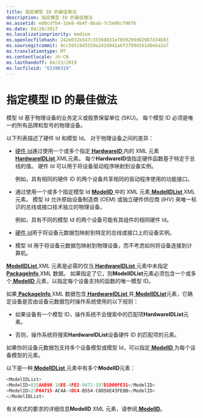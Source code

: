 ```yaml
---
title: 指定模型 ID 的最佳做法
description: 指定模型 ID 的最佳做法
ms.assetid: ed0cdfb4-1de8-4b4f-8bab-7c5e06cf96f6
ms.date: 04/20/2017
ms.localizationpriority: medium
ms.openlocfilehash: 242e032b547c35560831e7859299d82987d34b83
ms.sourcegitcommit: 0cc5051945559a242d941a6f2799d161d8eba2a7
ms.translationtype: MT
ms.contentlocale: zh-CN
ms.lasthandoff: 04/23/2019
ms.locfileid: "63380319"
---
```

# <a name="best-practices-for-specifying-model-ids"></a>指定模型 ID 的最佳做法


模型 Id 基于物理设备的业务定义或股票保留单位 (SKU)。 每个模型 ID 必须是唯一的所有品牌和型号的物理设备。

以下列表描述了硬件 Id 和模型 Id。 对于物理设备之间的差异：

-   [硬件 Id](hardware-ids.md)通过使用一个或多个指定[ **HardwareID** ](https://msdn.microsoft.com/library/windows/hardware/ff546114)内的 XML 元素[ **HardwareIDList** ](https://msdn.microsoft.com/library/windows/hardware/ff546121) XML元素。 每个**HardwareID**值指定硬件函数基于特定于总线的值。 硬件 Id 可以用于将设备驱动程序映射到设备实例。

    例如，具有相同的硬件 ID 的两个设备共享相同的驱动程序使用的功能接口。

-   通过使用一个或多个指定模型 Id [ **ModelID** ](https://msdn.microsoft.com/library/windows/hardware/ff549295)中的 XML 元素[ **ModelIDList** ](https://msdn.microsoft.com/library/windows/hardware/ff549303) XML 元素。 模型 Id 允许原始设备制造商 (OEM) 或独立硬件供应商 (IHV) 来唯一标识的总线或接口技术独立的物理设备。

    例如，具有不同的模型 Id 的两个设备可能有其组件的相同硬件 Id。

-   [硬件 Id](hardware-ids.md)用于将设备元数据包映射到特定的总线或接口上的设备实例。

-   模型 Id 用于将设备元数据包映射到物理设备，而不考虑如何将设备连接到计算机。

[ **ModelIDList** ](https://msdn.microsoft.com/library/windows/hardware/ff549303) XML 元素是必需的仅当[ **HardwareIDList** ](https://msdn.microsoft.com/library/windows/hardware/ff546121)元素中未指定[**PackageInfo** ](https://msdn.microsoft.com/library/windows/hardware/ff549574) XML 数据。 如果指定了它，则**ModelIDList**元素必须包含一个或多个[ **ModelID** ](https://msdn.microsoft.com/library/windows/hardware/ff549295)元素，以指定每个设备支持的函数的唯一模型 ID。

如果[ **PackageInfo** ](https://msdn.microsoft.com/library/windows/hardware/ff549574) XML 数据包含[ **HardwareIDList** ](https://msdn.microsoft.com/library/windows/hardware/ff546121)并[ **ModelIDList**](https://msdn.microsoft.com/library/windows/hardware/ff549303)元素，它确定设备是否由设备元数据包时操作系统使用的以下规则：

-   如果设备有一个模型 ID，操作系统不会搜索中的匹配项**HardwareIDList**元素。

-   否则，操作系统将搜索**HardwareIDList**设备硬件 ID 的匹配项的元素。

如果你的设备元数据包支持多个设备模型或模型 Id，可以指定[ **ModelID** ](https://msdn.microsoft.com/library/windows/hardware/ff549295)为每个设备模型的元素。

以下是一种[ **ModelIDList** ](https://msdn.microsoft.com/library/windows/hardware/ff549303)元素中有多个**ModelID**元素：

```cpp
<ModelIDList>
<ModelID>825AAB98-18EE-4FE2-9472-197D1D00FE31</ModelID>
<ModelID>23F64715-AC4A-4DC4-B554-C8D56E43FE8B</ModelID>
</ModelIDList>
```

有关格式的要求的详细信息**ModelID** XML 元素，请参阅[ **ModelID**](https://msdn.microsoft.com/library/windows/hardware/ff549295)。

 

 





